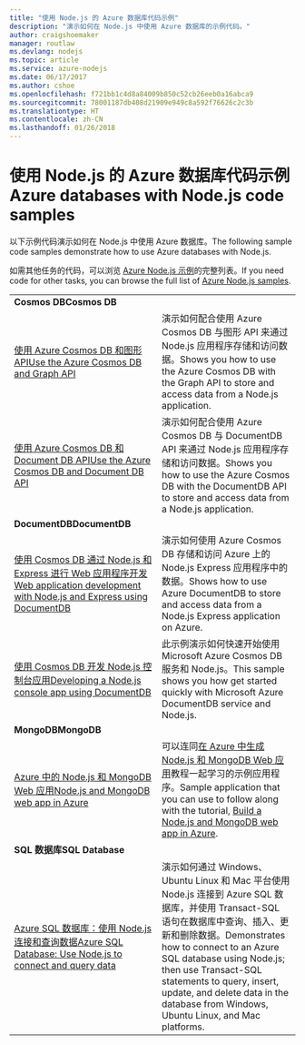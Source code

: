 ```yaml
---
title: "使用 Node.js 的 Azure 数据库代码示例"
description: "演示如何在 Node.js 中使用 Azure 数据库的示例代码。"
author: craigshoemaker
manager: routlaw
ms.devlang: nodejs
ms.topic: article
ms.service: azure-nodejs
ms.date: 06/17/2017
ms.author: cshoe
ms.openlocfilehash: f721bb1c4d8a84009b850c52cb26eeb0a16abca9
ms.sourcegitcommit: 78001187db408d21909e949c8a592f76626c2c3b
ms.translationtype: HT
ms.contentlocale: zh-CN
ms.lasthandoff: 01/26/2018
---
```

# <a name="azure-databases-with-nodejs-code-samples"></a><span data-ttu-id="ddb7a-103">使用 Node.js 的 Azure 数据库代码示例</span><span class="sxs-lookup"><span data-stu-id="ddb7a-103">Azure databases with Node.js code samples</span></span>

<span data-ttu-id="ddb7a-104">以下示例代码演示如何在 Node.js 中使用 Azure 数据库。</span><span class="sxs-lookup"><span data-stu-id="ddb7a-104">The following sample code samples demonstrate how to use Azure databases with Node.js.</span></span>

<span data-ttu-id="ddb7a-105">如需其他任务的代码，可以浏览 [Azure Node.js 示例](https://azure.microsoft.com/resources/samples/?term=nodejs)的完整列表。</span><span class="sxs-lookup"><span data-stu-id="ddb7a-105">If you need code for other tasks, you can browse the full list of [Azure Node.js samples](https://azure.microsoft.com/resources/samples/?term=nodejs).</span></span>

| | |
|---|---|
| <span data-ttu-id="ddb7a-106">**Cosmos DB**</span><span class="sxs-lookup"><span data-stu-id="ddb7a-106">**Cosmos DB**</span></span> ||
| [<span data-ttu-id="ddb7a-107">使用 Azure Cosmos DB 和图形 API</span><span class="sxs-lookup"><span data-stu-id="ddb7a-107">Use the Azure Cosmos DB and Graph API</span></span>](https://azure.microsoft.com/resources/samples/azure-cosmos-db-graph-nodejs-getting-started/) | <span data-ttu-id="ddb7a-108">演示如何配合使用 Azure Cosmos DB 与图形 API 来通过 Node.js 应用程序存储和访问数据。</span><span class="sxs-lookup"><span data-stu-id="ddb7a-108">Shows you how to use the Azure Cosmos DB with the Graph API to store and access data from a Node.js application.</span></span> |
| [<span data-ttu-id="ddb7a-109">使用 Azure Cosmos DB 和 Document DB API</span><span class="sxs-lookup"><span data-stu-id="ddb7a-109">Use the Azure Cosmos DB and Document DB API</span></span>](https://azure.microsoft.com/resources/samples/azure-cosmos-db-documentdb-nodejs-getting-started/) | <span data-ttu-id="ddb7a-110">演示如何配合使用 Azure Cosmos DB 与 DocumentDB API 来通过 Node.js 应用程序存储和访问数据。</span><span class="sxs-lookup"><span data-stu-id="ddb7a-110">Shows you how to use the Azure Cosmos DB with the DocumentDB API to store and access data from a Node.js application.</span></span> |
| <span data-ttu-id="ddb7a-111">**DocumentDB**</span><span class="sxs-lookup"><span data-stu-id="ddb7a-111">**DocumentDB**</span></span> ||
| [<span data-ttu-id="ddb7a-112">使用 Cosmos DB 通过 Node.js 和 Express 进行 Web 应用程序开发</span><span class="sxs-lookup"><span data-stu-id="ddb7a-112">Web application development with Node.js and Express using DocumentDB</span></span>](https://azure.microsoft.com/resources/samples/documentdb-node-todo-app/) | <span data-ttu-id="ddb7a-113">演示如何使用 Azure Cosmos DB 存储和访问 Azure 上的 Node.js Express 应用程序中的数据。</span><span class="sxs-lookup"><span data-stu-id="ddb7a-113">Shows how to use Azure DocumentDB to store and access data from a Node.js Express application on Azure.</span></span> |
| [<span data-ttu-id="ddb7a-114">使用 Cosmos DB 开发 Node.js 控制台应用</span><span class="sxs-lookup"><span data-stu-id="ddb7a-114">Developing a Node.js console app using DocumentDB</span></span>](https://azure.microsoft.com/resources/samples/documentdb-node-getting-started/) | <span data-ttu-id="ddb7a-115">此示例演示如何快速开始使用 Microsoft Azure Cosmos DB 服务和 Node.js。</span><span class="sxs-lookup"><span data-stu-id="ddb7a-115">This sample shows you how get started quickly with Microsoft Azure DocumentDB service and Node.js.</span></span> |
| <span data-ttu-id="ddb7a-116">**MongoDB**</span><span class="sxs-lookup"><span data-stu-id="ddb7a-116">**MongoDB**</span></span> ||
| [<span data-ttu-id="ddb7a-117">Azure 中的 Node.js 和 MongoDB Web 应用</span><span class="sxs-lookup"><span data-stu-id="ddb7a-117">Node.js and MongoDB web app in Azure</span></span>](https://azure.microsoft.com/resources/samples/meanjs/) | <span data-ttu-id="ddb7a-118">可以连同[在 Azure 中生成 Node.js 和 MongoDB Web 应用](http://docs.microsoft.com/azure/app-service-web/app-service-web-tutorial-nodejs-mongodb-app?toc=/azure/node/toc.json&bc=/azure/node/toc.json)教程一起学习的示例应用程序。</span><span class="sxs-lookup"><span data-stu-id="ddb7a-118">Sample application that you can use to follow along with the tutorial, [Build a Node.js and MongoDB web app in Azure](http://docs.microsoft.com/azure/app-service-web/app-service-web-tutorial-nodejs-mongodb-app?toc=/azure/node/toc.json&bc=/azure/node/toc.json).</span></span> |
| <span data-ttu-id="ddb7a-119">**SQL 数据库**</span><span class="sxs-lookup"><span data-stu-id="ddb7a-119">**SQL Database**</span></span> ||
| [<span data-ttu-id="ddb7a-120">Azure SQL 数据库：使用 Node.js 连接和查询数据</span><span class="sxs-lookup"><span data-stu-id="ddb7a-120">Azure SQL Database: Use Node.js to connect and query data</span></span>](https://docs.microsoft.com/azure/sql-database/sql-database-connect-query-nodejs) | <span data-ttu-id="ddb7a-121">演示如何通过 Windows、Ubuntu Linux 和 Mac 平台使用 Node.js 连接到 Azure SQL 数据库，并使用 Transact-SQL 语句在数据库中查询、插入、更新和删除数据。</span><span class="sxs-lookup"><span data-stu-id="ddb7a-121">Demonstrates how to connect to an Azure SQL database using Node.js; then use Transact-SQL statements to query, insert, update, and delete data in the database from Windows, Ubuntu Linux, and Mac platforms.</span></span> |